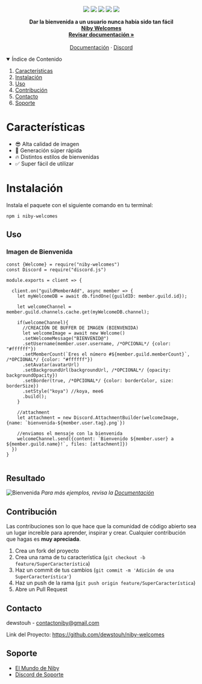 
<p align="center">
   <img src="https://img.shields.io/npm/dt/niby-welcomes?style=for-the-badge">
   <img src="https://img.shields.io/github/stars/dewstouh/niby-welcomes.svg?style=for-the-badge">
   <img src="https://img.shields.io/github/issues/dewstouh/niby-welcomes.svg?style=for-the-badge">
   <img src="https://img.shields.io/npm/v/niby-welcomes?style=for-the-badge">
   <img src="https://img.shields.io/github/license/dewstouh/niby-welcomes.svg?style=for-the-badge">
</p>   



  <p align="center">
    <strong> Dar la bienvenida a un usuario nunca había sido tan fácil <br> <a href="https://nibywelcomes.netlify.app/"> Niby Welcomes </a></strong>
    <br />
    <a href="https://nibywelcomes.netlify.app/"><strong>Revisar documentación »</strong></a>
    <br />
    <br />
    <a href="https://nibywelcomes.netlify.app/">Documentación</a>
    ·
    <a href="https://discord.gg/MBPsvcphGf">Discord</a>
  </p>
</p>


<!-- TABLE OF CONTENTS -->
<details open="open">
  <summary>Índice de Contenido</summary>
  <ol>
    <li>
      <a href="#features">Características</a>
      <ul>
      </ul>
    </li>
    <li>
     <a href="#installation">Instalación</a>
    </li>
    <li><a href="#usage">Uso</a></li>
    <li><a href="#contributing">Contribución</a></li>
    <li><a href="#contact">Contacto</a></li>
    <li><a href="#credits">Soporte</a></li>
  </ol>
</details>



<!-- ABOUT THE PROJECT -->
# Características

* 😎 Alta calidad de imagen
* 🚀 Generación súper rápida
* 🔥 Distintos estilos de bienvenidas
* ✅ Super fácil de utilizar


# Instalación

Instala el paquete con el siguiente comando en tu terminal:

```JS
npm i niby-welcomes
```

<!-- EJEMPLOS DE USO -->
## Uso
### Imagen de Bienvenida
```JS
const {Welcome} = require("niby-welcomes")
const Discord = require("discord.js")

module.exports = client => {

  client.on("guildMemberAdd", async member => {
    let myWelcomeDB = await db.findOne({guildID: member.guild.id});

    let welcomeChannel = member.guild.channels.cache.get(myWelcomeDB.channel);

    if(welcomeChannel){ 
      //CREACIÓN DE BUFFER DE IMAGEN (BIENVENIDA)
      let welcomeImage = await new Welcome()
      .setWelcomeMessage("BIENVENID@")
      .setUsername(member.user.username, /*OPCIONAL*/ {color: "#ffffff"})
      .setMemberCount(`Eres el número #${member.guild.memberCount}`, /*OPCIONAL*/ {color: "#ffffff"})
      .setAvatar(avatarUrl)
      .setBackgroundUrl(backgroundUrl, /*OPCIONAL*/ {opacity: backgroundOpacity})
      .setBorder(true, /*OPCIONAL*/ {color: borderColor, size: borderSize})
      .setStyle("koya") //koya, mee6
      .build();
    }

    //attachment
    let attachment = new Discord.AttachmentBuilder(welcomeImage, {name: `bienvenida-${member.user.tag}.png`})

    //enviamos el mensaje con la bienvenida
    welcomeChannel.send({content: `Bienvenido ${member.user} a ${member.guild.name}!`, files: [attachment]})
  })
}


```
## Resultado
![Bienvenida](https://i.ibb.co/Wv5WWvH/koya-dewstouh-1088.png)
_Para más ejemplos, revisa la [Documentación](https://nibywelcomes.netlify.app/)_


<!-- CONTRIBUTING -->
## Contribución

Las contribuciones son lo que hace que la comunidad de código abierto sea un lugar increíble para aprender, inspirar y crear. Cualquier contribución que hagas es **muy apreciada**.

1. Crea un fork del proyecto
2. Crea una rama de tu característica (`git checkout -b feature/SuperCaracterística`)
3. Haz un commit de tus cambios (`git commit -m 'Adición de una SuperCaracterística'`)
4. Haz un push de la rama (`git push origin feature/SuperCaracterística`)
5. Abre un Pull Request

<!-- CONTACT -->
## Contacto

dewstouh - contactoniby@gmail.com

Link del Proyecto: https://github.com/dewstouh/niby-welcomes



<!-- Soporte -->
## Soporte
* [El Mundo de Niby](https://discord.gg/MBPsvcphGf)
* [Discord de Soporte](https://discord.gg/MBPsvcphGf)
